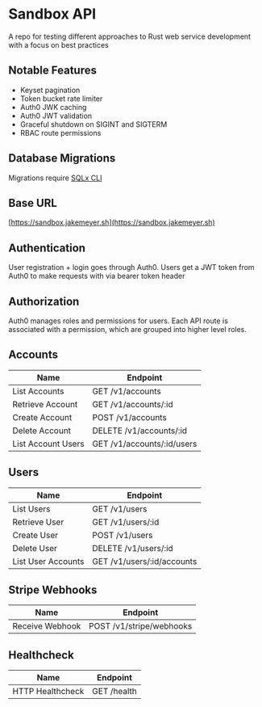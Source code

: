 # Sandbox API

A repo for testing different approaches to Rust web service development with a focus on best practices

## Notable Features

* Keyset pagination
* Token bucket rate limiter
* Auth0 JWK caching
* Auth0 JWT validation
* Graceful shutdown on SIGINT and SIGTERM
* RBAC route permissions

## Database Migrations

Migrations require [SQLx CLI](https://github.com/launchbadge/sqlx/blob/main/sqlx-cli/README.md)

## Base URL

[https://sandbox.jakemeyer.sh](https://sandbox.jakemeyer.sh)

## Authentication

User registration + login goes through Auth0. Users get a JWT token
from Auth0 to make requests with via bearer token header

## Authorization

Auth0 manages roles and permissions for users. Each API route is associated
with a permission, which are grouped into higher level roles.

## Accounts

| Name | Endpoint |
|---|---|
| List Accounts | GET /v1/accounts |
| Retrieve Account | GET /v1/accounts/:id |
| Create Account | POST /v1/accounts |
| Delete Account | DELETE /v1/accounts/:id |
| List Account Users | GET /v1/accounts/:id/users |

## Users

| Name | Endpoint |
|---|---|
| List Users | GET /v1/users |
| Retrieve User | GET /v1/users/:id |
| Create User | POST /v1/users |
| Delete User | DELETE /v1/users/:id |
| List User Accounts | GET /v1/users/:id/accounts |

## Stripe Webhooks

| Name | Endpoint |
|---|---|
| Receive Webhook | POST /v1/stripe/webhooks |

## Healthcheck

| Name | Endpoint |
|---|---|
| HTTP Healthcheck | GET /health |
